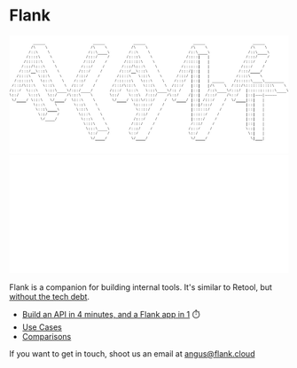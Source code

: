 # Flank

![ASCII](assets/flank-ascii-text-black.png#only-light)
![ASCII](assets/flank-ascii-text.png#only-dark)

Flank is a companion for building internal tools. It's similar to Retool, but [without the tech debt](tech-debt.md).

- [Build an API in 4 minutes, and a Flank app in 1](quickstarts/jupyter-fastapi.md) ⏱️
- [Use Cases](use-cases.md)
- [Comparisons](comparisons/all-comparisons.md)

If you want to get in touch, shoot us an email at angus@flank.cloud

